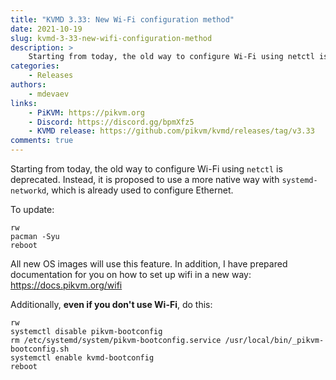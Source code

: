 ```yaml
---
title: "KVMD 3.33: New Wi-Fi configuration method"
date: 2021-10-19
slug: kvmd-3-33-new-wifi-configuration-method
description: >
    Starting from today, the old way to configure Wi-Fi using netctl is deprecated
categories:
    - Releases
authors:
    - mdevaev
links:
    - PiKVM: https://pikvm.org
    - Discord: https://discord.gg/bpmXfz5
    - KVMD release: https://github.com/pikvm/kvmd/releases/tag/v3.33
comments: true
---
```


Starting from today, the old way to configure Wi-Fi using `netctl` is deprecated. Instead, it is proposed to use a more native way with `systemd-networkd`, which is already used to configure Ethernet.

<!-- more -->

To update:

```console
rw
pacman -Syu
reboot
```

All new OS images will use this feature. In addition, I have prepared documentation for you on how to set up wifi in a new way: https://docs.pikvm.org/wifi

Additionally, **even if you don't use Wi-Fi**, do this:

```console
rw
systemctl disable pikvm-bootconfig
rm /etc/systemd/system/pikvm-bootconfig.service /usr/local/bin/_pikvm-bootconfig.sh
systemctl enable kvmd-bootconfig
reboot
```